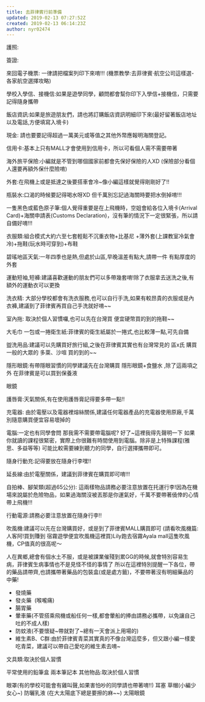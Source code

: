 ```yaml
---
title: 去菲律賓行前準備
updated: 2019-02-13 07:27:52Z
created: 2019-02-13 06:14:23Z
author: nyr02474
---
```


護照:

簽證:

來回電子機票: 一律請把檔案列印下來唷!!! (機票教學:去菲律賓·航空公司這樣選-各家航空選擇攻略)

學校入學信、接機信:如果是遊學同學，顧問都會幫你印下入學信+接機信，只需要記得隨身攜帶

飯店資訊:如果是旅遊朋友們，請也將訂購飯店資訊明細印下來(最好留著飯店地址以及電話,方便填寫入境卡)

現金: 請也要要記得超過一萬美元或等值之其他外幣應報明海關登記。

信用卡:基本上只有MALL才會使用到信用卡，所以可看個人需不需要帶著

海外旅平保險:小編就是不管到哪個國家前都會先保好保險的人XD (保險部分看個人還要再額外保什麼險唷)

外套:在飛機上或是抵達之後要搭車會冷~像小編這樣就覺得剛剛好了!!

瓶裝水:口渴的時候要記得喝水呀XD 但千萬別忘記過海關時要把水倒掉唷!!!

一隻黑色或藍色原子筆:個人覺得重要是在上飛機時，空姐會給各位入境卡(Arrival Card)+海關申請表(Customs Declaration)，沒有筆的情況下一定很緊張，所以請自備好唷!!!

衣服類:組合模式​大約六至七套輕鬆不沉重衣物+比基尼 +薄外套(上課教室冷氣會冷)+拖鞋(玩水時可穿到)+布鞋

碧瑤地區天氣:一年四季也是熱,但處於山區,早晚溫差有點大,請帶一件 有點厚度的外套

運動短袖,短褲:建議喜歡運動的朋友們可以多帶幾套唷!除了衣服拿去送洗之後,有額外的運動衣可以更換​

洗衣精: 大部分學校都會有洗衣服務,也可以自行手洗,如果有較昂貴的衣服或是內衣褲,建議到了菲律賓再買自己手洗就好唷~~

室內拖: 取決於個人習慣囉,也可以先在台灣買 便宜硬幣買的到的拖鞋~~

大毛巾
一包或一捲衛生紙:菲律賓的衛生紙屬於一捲式,也比較薄一點,可先自備

盥洗用品:建議可以先購買好旅行組,之後在菲律賓其實也有台灣常見的 區x氏 購買一般的大眾的 多棻、沙喧 買的到的~~

隱形眼鏡:有帶隱眼習慣的同學建議先在台灣購買 隱形眼鏡+食鹽水 ,除了這兩項之外 在菲律賓是可以買到保養液

眼鏡

護唇膏:天氣關係,有在使用護唇膏記得要多帶一點!!

充電器: 由於電壓以及電器裡熔絲關係,建議任何電器產品的充電器使用原廠,千萬別隨意購買便宜容易壞掉的

電腦:一定也有同學會問 那我需不需要帶電腦呢? 好了~這裡我得先聲明一下 如果你就讀的課程很緊密，實際上你很難有時間使用到電腦。除非是上特殊課程(雅思、多益等等) 可能比較需要練到聽力的同學，自行選擇攜帶即可。

隨身行動充:記得要放在隨身行李嘿!!

延長線:由於電壓關係，建議到菲律賓在購買即可唷!!!

自拍棒、腳架類(超過65公分): 這兩樣物品請務必要注意放置在托運行李!因為在機場來說屬於危險物品，如果過海關沒被丟那是你運氣好，千萬不要帶著僥倖的心情帶上飛機!!!

行動電源:請務必要注意放置在隨身行李!!

吹風機:建議可以先在台灣購買好，或是到了菲律賓MALL購買即可 (請看吹風機篇:人客阿!買到賺到 宿霧遊學便宜吹風機這裡買)Lily跑去宿霧Ayala mall這隻吹風機，CP值真的很高呢～

人在異鄉,總會有個水土不服，或是被課業催殘到累GG的時候,就會特別容易生病，菲律賓生病事情也不是見怪不怪的事情了
所以在這裡特別提醒一下各位，帶的藥品請帶齊,也請攜帶著藥品的包裝盒(或是處方籤)，不要帶著沒有明細藥品的中藥!

- 發燒藥
- 發炎藥  (喉嚨痛)
- 腸胃藥
- 暈車藥(不管搭乘飛機或船任何一樣,都會暈船的捧由請務必攜帶，以免讓自己吐的不成人樣)
- 防蚊液(不要懷疑~帶就對了~總有一天會派上用場的)
- 維生素B、C群:由於菲律賓青菜其實真的不像台灣這麼多，但又跟小編一樣愛吃青菜，建議可以帶自己愛吃的維生素去唷~

文具類:取決於個人習慣

平常使用的鉛筆盒
兩本筆記本
​其他物品:取決於個人習慣

眼罩(有的學校可能會有雞叫聲,如果害怕吵的同學請也帶著唷!!)
耳塞
草帽(小編少女心~)
防曬乳液 (在大太陽底下總是要擦的麻~~​)
太陽眼鏡
